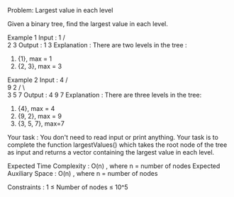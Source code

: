 Problem: Largest value in each level

Given a binary tree, find the largest value in each level.

Example 1
Input :
        1
       / \
      2   3 
Output : 1 3
Explanation : 
There are two levels in the tree :
1. {1}, max = 1
2. {2, 3}, max = 3

Example 2
Input :
        4
       / \
      9   2
     / \   \
    3   5   7 
Output : 4 9 7
Explanation : 
There are three levels in the tree:
1. {4}, max = 4
2. {9, 2}, max = 9
3. {3, 5, 7}, max=7

Your task :
You don't need to read input or print anything. Your task is to complete the function largestValues() which takes the root node of the tree as input and returns a vector containing the largest value in each level. 
 
Expected Time Complexity : O(n) , where n = number of nodes
Expected Auxiliary Space : O(n) , where n = number of nodes
 
Constraints : 
1 ≤ Number of nodes ≤ 10^5